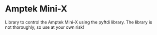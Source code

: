 # Amptek Mini-X
Library to control the Amptek Mini-X using the pyftdi library. The library is not thoroughly, so
use at your own risk!
